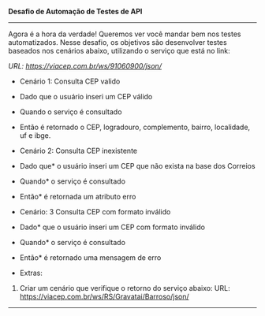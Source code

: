 **Desafio de Automação de Testes de API**
***

Agora é a hora da verdade! Queremos ver você mandar bem nos testes automatizados. Nesse desafio, os objetivos são desenvolver testes baseados nos cenários abaixo, utilizando o serviço que está no link:

*URL: https://viacep.com.br/ws/91060900/json/*

* Cenário 1: Consulta CEP valido
* Dado que o usuário inseri um CEP válido
* Quando o serviço é consultado
* Então é retornado o CEP, logradouro, complemento, bairro, localidade, uf e ibge.

* Cenário 2: Consulta CEP inexistente
* Dado que* o usuário inseri um CEP que não exista na base dos Correios
* Quando* o serviço é consultado
* Então* é retornada um atributo erro

* Cenário: 3 Consulta CEP com formato inválido
* Dado* que o usuário inseri um CEP com formato inválido
* Quando* o serviço é consultado
* Então* é retornado uma mensagem de erro

* Extras:
1) Criar um cenário que verifique o retorno do serviço abaixo: URL: https://viacep.com.br/ws/RS/Gravatai/Barroso/json/

***
